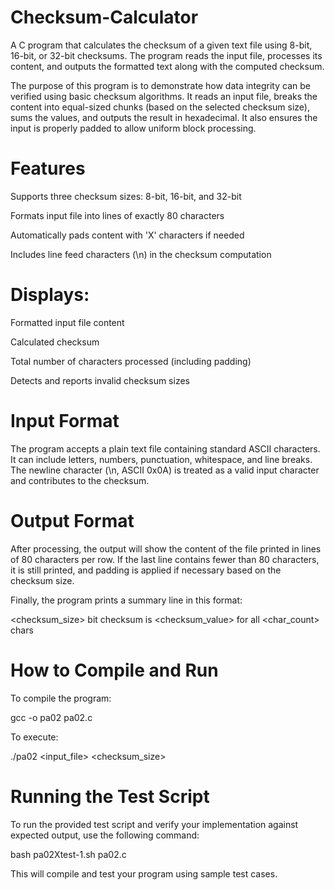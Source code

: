 # Checksum-Calculator

A C program that calculates the checksum of a given text file using 8-bit, 16-bit, or 32-bit checksums. The program reads the input file, processes its content, and outputs the formatted text along with the computed checksum.

The purpose of this program is to demonstrate how data integrity can be verified using basic checksum algorithms. It reads an input file, breaks the content into equal-sized chunks (based on the selected checksum size), sums the values, and outputs the result in hexadecimal. It also ensures the input is properly padded to allow uniform block processing.

# Features
Supports three checksum sizes: 8-bit, 16-bit, and 32-bit

Formats input file into lines of exactly 80 characters

Automatically pads content with 'X' characters if needed

Includes line feed characters (\n) in the checksum computation

# Displays:

Formatted input file content

Calculated checksum

Total number of characters processed (including padding)

Detects and reports invalid checksum sizes

# Input Format
The program accepts a plain text file containing standard ASCII characters. It can include letters, numbers, punctuation, whitespace, and line breaks. The newline character (\n, ASCII 0x0A) is treated as a valid input character and contributes to the checksum.

# Output Format
After processing, the output will show the content of the file printed in lines of 80 characters per row. If the last line contains fewer than 80 characters, it is still printed, and padding is applied if necessary based on the checksum size.

Finally, the program prints a summary line in this format:

<checksum_size> bit checksum is <checksum_value> for all <char_count> chars

# How to Compile and Run

To compile the program:

gcc -o pa02 pa02.c

To execute:

./pa02 <input_file> <checksum_size>

# Running the Test Script
To run the provided test script and verify your implementation against expected output, use the following command:

bash pa02Xtest-1.sh pa02.c

This will compile and test your program using sample test cases.
